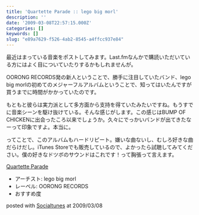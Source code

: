```yaml
---
title: 'Quartette Parade :: lego big morl'
description: ''
date: '2009-03-08T22:57:15.000Z'
categories: []
keywords: []
slug: "e89a7629-f526-4ab2-8545-a4ffcc937e84"
---
```

最近はまっている音楽をポストしてみます。Last.fmなんかで購読いただいている方にはよく目についていたりするかもしれませんが。

OORONG RECORDS発の新人ということで、勝手に注目していたバンド、lego big morlの初めてのメジャーフルアルバムということで、知ってはいたんですが買うまでに時間がかかっていたのです。

もともと彼らは実力派として多方面から支持を得ていたみたいですね。もうすでに音楽シーンを駆け抜けている。そんな感じがします。この感じはBUMP OF CHICKENに出会ったころ以来でしょうか。久々にでっかいバンドが出てきたなーって印象ですよ。本当に。

ってことで、このアルバムもハードリピート。嫌いな曲ないし、むしろ好きな曲だらけだし。iTunes Storeでも販売しているので、よかったら試聴してみてください。僕の好きなドツボのサウンドはこれです！って胸張って言えます。

[Quartette Parade](http://www.amazon.co.jp/exec/obidos/ASIN/B001LPF15W/qli-22/ref=nosim "Quartette Parade")

*   アーチスト: lego big morl
*   レーベル: OORONG RECORDS
*   おすすめ度

posted with [Socialtunes](http://socialtunes.net) at 2009/03/08